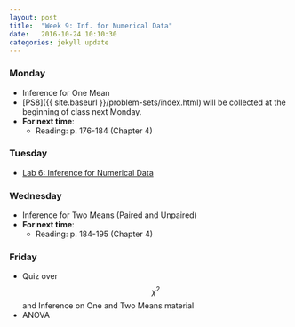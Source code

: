 ```yaml
---
layout: post
title:  "Week 9: Inf. for Numerical Data"
date:   2016-10-24 10:10:30
categories: jekyll update
---
```


### Monday
- Inference for One Mean
- [PS8]({{ site.baseurl }}/problem-sets/index.html) will be collected at the beginning of class next Monday.
- **For next time**:
    - Reading: p. 176-184 (Chapter 4)

### Tuesday
- <a href = "{{ site.baseurl }}/assets/week-09/inf_for_numerical_data.html" target = "_blank">Lab 6: Inference for Numerical Data</a>


### Wednesday
- Inference for Two Means (Paired and Unpaired)
- **For next time**:
    - Reading: p. 184-195 (Chapter 4)

### Friday
- Quiz over $$\chi^2$$ and Inference on One and Two Means material 
- ANOVA
